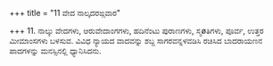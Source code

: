 +++
title = "11 ವೇದ ನಾಲ್ಕದರಙ್ಗವಾರ"

+++
11. ನಾಲ್ಕು ವೇದಗಳು, ಆರುವೇದಾಂಗಗಳು, ಹದಿನೆಂಟು ಪುರಾಣಗಳು, ಸ್ಮøತಿಗಳು, ಪೂರ್ವ, ಉತ್ತರ ಮೀಮಾಂಸಗಳು ಬಳಸುವ. ವಿವಿಧ ನ್ಯಾಯದ ವಾದವನ್ನು ಶಬ್ದ ಸಾಗರವನ್ನಳವಡಿಸಿ ರಚಿಸಿದ ಬಾದರಾಯಣನ ಪಾದಗಳನ್ನು ಮನಸ್ಸಿನಲ್ಲಿ ಧ್ಯಾನಿಸಿದನು.